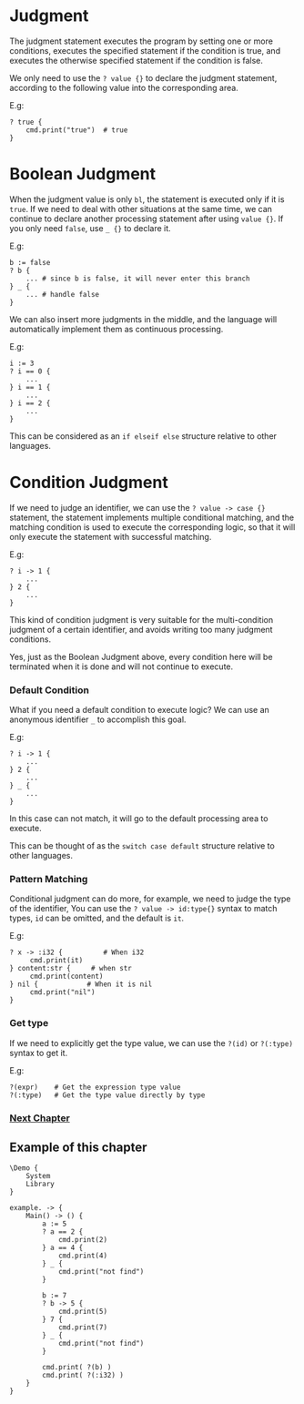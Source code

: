 # Judgment
The judgment statement executes the program by setting one or more conditions, executes the specified statement if the condition is true, and executes the otherwise specified statement if the condition is false.

We only need to use the `? value {}` to declare the judgment statement, according to the following value into the corresponding area.

E.g:
```
? true {
    cmd.print("true")  # true
}
```
# Boolean Judgment
When the judgment value is only `bl`, the statement is executed only if it is `true`. 
If we need to deal with other situations at the same time, we can continue to declare another processing statement after using `value {}`.
If you only need `false`, use `_ {}` to declare it.

E.g:
```
b := false
? b {
    ... # since b is false, it will never enter this branch
} _ {
    ... # handle false
}
```

We can also insert more judgments in the middle, and the language will automatically implement them as continuous processing.

E.g:
```
i := 3
? i == 0 {
    ...
} i == 1 {
    ...
} i == 2 {
    ...
}
```

This can be considered as an `if elseif else` structure relative to other languages.
# Condition Judgment
If we need to judge an identifier, we can use the `? value -> case {}` statement, the statement implements multiple conditional matching, and the matching condition is used to execute the corresponding logic, so that it will only execute the statement with successful matching.

E.g:
```
? i -> 1 {
    ...
} 2 {
    ...
}
```
This kind of condition judgment is very suitable for the multi-condition judgment of a certain identifier, and avoids writing too many judgment conditions.

Yes, just as the Boolean Judgment above, every condition here will be terminated when it is done and will not continue to execute.

### Default Condition
What if you need a default condition to execute logic? We can use an anonymous identifier `_` to accomplish this goal.

E.g:
```
? i -> 1 {
    ...
} 2 {
    ...
} _ {
    ...
}
```
In this case can not match, it will go to the default processing area to execute.

This can be thought of as the `switch case default` structure relative to other languages.

### Pattern Matching
Conditional judgment can do more, for example, we need to judge the type of the identifier,
You can use the `? value -> id:type{}` syntax to match types, `id` can be omitted, and the default is `it`.

E.g:
```
? x -> :i32 {          # When i32
     cmd.print(it)
} content:str {     # when str
     cmd.print(content)
} nil {            # When it is nil
     cmd.print("nil")
}
```
### Get type
If we need to explicitly get the type value, we can use the `?(id)` or `?(:type)` syntax to get it.

E.g:
```
?(expr)    # Get the expression type value
?(:type)   # Get the type value directly by type
```
### [Next Chapter](loop.md)

## Example of this chapter
```
\Demo {
    System
    Library
}

example. -> {
    Main() -> () {
        a := 5
        ? a == 2 { 
            cmd.print(2) 
        } a == 4 { 
            cmd.print(4) 
        } _ { 
            cmd.print("not find") 
        }

        b := 7
        ? b -> 5 { 
            cmd.print(5) 
        } 7 { 
            cmd.print(7) 
        } _ { 
            cmd.print("not find") 
        }

        cmd.print( ?(b) )
        cmd.print( ?(:i32) )
    }
}
```